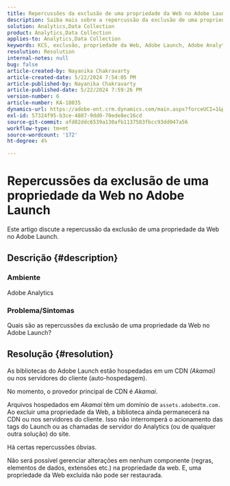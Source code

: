 ```yaml
---
title: Repercussões da exclusão de uma propriedade da Web no Adobe Launch
description: Saiba mais sobre a repercussão da exclusão de uma propriedade da Web no Adobe Launch.
solution: Analytics,Data Collection
product: Analytics,Data Collection
applies-to: Analytics,Data Collection
keywords: KCS, exclusão, propriedade da Web, Adobe Launch, Adobe Analytics, Coleção de dados, Perguntas frequentes
resolution: Resolution
internal-notes: null
bug: false
article-created-by: Nayanika Chakravarty
article-created-date: 5/22/2024 7:54:05 PM
article-published-by: Nayanika Chakravarty
article-published-date: 5/22/2024 7:59:26 PM
version-number: 6
article-number: KA-18035
dynamics-url: https://adobe-ent.crm.dynamics.com/main.aspx?forceUCI=1&pagetype=entityrecord&etn=knowledgearticle&id=f3389008-7518-ef11-9f8a-6045bd026dc7
exl-id: 57324f95-b3ce-4887-9dd0-70ede8ec16cd
source-git-commit: afd82ddc6539a130afb1137583fbcc93dd047a56
workflow-type: tm+mt
source-wordcount: '172'
ht-degree: 4%

---
```


# Repercussões da exclusão de uma propriedade da Web no Adobe Launch


Este artigo discute a repercussão da exclusão de uma propriedade da Web no Adobe Launch.

## Descrição {#description}


### <b>Ambiente</b>

Adobe Analytics

### <b>Problema/Sintomas</b>

Quais são as repercussões da exclusão de uma propriedade da Web no Adobe Launch?


## Resolução {#resolution}


As bibliotecas do Adobe Launch estão hospedadas em um CDN *(Akamai)* ou nos servidores do cliente (auto-hospedagem).

No momento, o provedor principal de CDN é *Akamai*.

Arquivos hospedados em *Akamai* têm um domínio de `assets.adobedtm.com.` Ao excluir uma propriedade da Web, a biblioteca ainda permanecerá na CDN ou nos servidores do cliente. Isso não interromperá o acionamento das tags do Launch ou as chamadas de servidor do Analytics (ou de qualquer outra solução) do site.

Há certas repercussões óbvias.

Não será possível gerenciar alterações em nenhum componente (regras, elementos de dados, extensões etc.) na propriedade da web. E, uma propriedade da Web excluída não pode ser restaurada.
